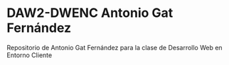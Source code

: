 # DAW2-DWENC Antonio Gat Fernández
Repositorio de Antonio Gat Fernández para la clase de Desarrollo Web en Entorno Cliente
